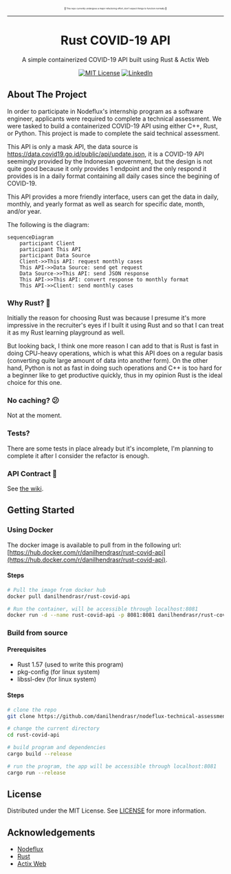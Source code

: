 <p align="center" style="font-size: 5px">
  🚧 This repo currently undergoes a major refactoring effort, don't expect things to function normally 🚧 
</p>

---

<p align="center">
  <h1 align="center">Rust COVID-19 API</h1>

  <p align="center">
    A simple containerized COVID-19 API built using Rust & Actix Web
  </p>
</p>

<div align="center">
  
[![MIT License][license-shield]][license-url]
[![LinkedIn][linkedin-shield]][linkedin-url]
  
</div>

<!-- ABOUT THE PROJECT -->
## About The Project
In order to participate in Nodeflux's internship program as a software engineer, 
applicants were required to complete a technical assessment. We were tasked to build a 
containerized COVID-19 API using either C++, Rust, or Python.
This project is made to complete the said technical assessment. 

This API is only a mask API, the data source is https://data.covid19.go.id/public/api/update.json,
it is a COVID-19 API seemingly provided by the Indonesian government,
but the design is not quite good because it only provides 1 endpoint and 
the only respond it provides is in a daily format containing all daily cases 
since the begining of COVID-19.

This API provides a more friendly interface, users can get the data in daily, monthly, 
and yearly format as well as search for specific date, month, and/or year.

The following is the diagram:
```mermaid
sequenceDiagram
    participant Client
    participant This API
    participant Data Source
    Client->>This API: request monthly cases
    This API->>Data Source: send get request
    Data Source->>This API: send JSON response
    This API->>This API: convert response to monthly format
    This API->>Client: send monthly cases
```

### Why Rust? 🤔
Initially the reason for choosing Rust was because I presume it's 
more impressive in the recruiter's eyes if I built it using Rust 
and so that I can treat it as my Rust learning playground as well.

But looking back, I think one more reason I can add to that is
Rust is fast in doing CPU-heavy operations, which is what this API
does on a regular basis (converting quite large amount
of data into another form). On the other hand, Python is not as fast 
in doing such operations and C++ is too hard for a beginner
like to get productive quickly,
thus in my opinion Rust is the ideal choice for this one.

### No caching? 😕
Not at the moment.

### Tests?
There are some tests in place already but it's incomplete, 
I'm planning to complete it after I consider the refactor is enough. 

### API Contract 📗
See [the wiki](https://github.com/danilhendrasr/rust-covid-api/wiki/API-Contract).

<!-- GETTING STARTED -->
## Getting Started
### Using Docker
The docker image is available to pull from in the following url: [https://hub.docker.com/r/danilhendrasr/rust-covid-api](https://hub.docker.com/r/danilhendrasr/rust-covid-api).
#### Steps
```bash
# Pull the image from docker hub
docker pull danilhendrasr/rust-covid-api

# Run the container, will be accessible through localhost:8081
docker run -d --name rust-covid-api -p 8081:8081 danilhendrasr/rust-covid-api
```

### Build from source
#### Prerequisites
- Rust 1.57 (used to write this program)
- pkg-config (for linux system)
- libssl-dev (for linux system)

#### Steps
```bash
# clone the repo
git clone https://github.com/danilhendrasr/nodeflux-technical-assessment rust-covid-api

# change the current directory
cd rust-covid-api

# build program and dependencies
cargo build --release

# run the program, the app will be accessible through localhost:8081
cargo run --release
```

<!-- LICENSE -->
## License

Distributed under the MIT License. See [LICENSE](https://github.com/danilhendrasr/nodeflux-technical-assessment/blob/main/LICENSE) for more information.


<!-- ACKNOWLEDGEMENTS -->
## Acknowledgements
* [Nodeflux](https://nodeflux.io)
* [Rust](https://github.com/rust-lang/rust)
* [Actix Web](https://github.com/rust-lang/rust)



<!-- MARKDOWN LINKS & IMAGES -->
<!-- https://www.markdownguide.org/basic-syntax/#reference-style-links -->
[contributors-shield]: https://img.shields.io/github/contributors/othneildrew/Best-README-Template.svg?style=for-the-badge
[contributors-url]: https://github.com/othneildrew/Best-README-Template/graphs/contributors
[forks-shield]: https://img.shields.io/github/forks/othneildrew/Best-README-Template.svg?style=for-the-badge
[forks-url]: https://github.com/othneildrew/Best-README-Template/network/members
[stars-shield]: https://img.shields.io/github/stars/danilhendrasr/yali4j.svg?style=for-the-badge
[stars-url]: https://github.com/danilhendrasr/yali4j/stargazers
[issues-shield]: https://img.shields.io/github/issues/danilhendrasr/yali4j.svg?style=for-the-badge
[issues-url]: https://github.com/danilhendrasr/yali4j/issues
[license-shield]: https://img.shields.io/github/license/danilhendrasr/yali4j.svg?style=for-the-badge
[license-url]: https://github.com/danilhendrasr/yali4j/blob/main/LICENSE
[linkedin-shield]: https://img.shields.io/badge/-LinkedIn-black.svg?style=for-the-badge&logo=linkedin&colorB=555
[linkedin-url]: https://linkedin.com/in/danilhendrasr
[product-screenshot]: images/screenshot.png
